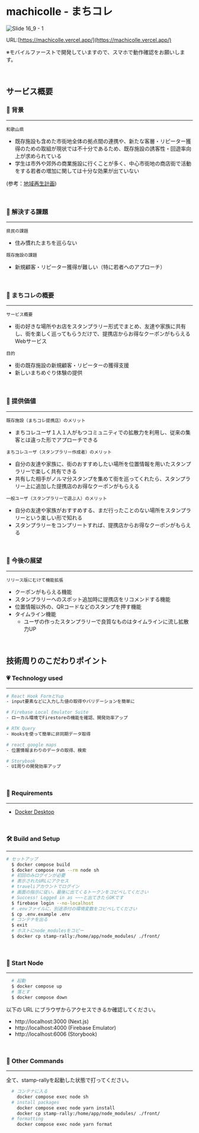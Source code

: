 # machicolle - まちコレ 
![Slide 16_9 - 1](https://user-images.githubusercontent.com/74092547/219981370-acf3e64c-3f35-43e4-a8de-3d92a88a53d1.png)

URL:[https://machicolle.vercel.app/](https://machicolle.vercel.app/)

※モバイルファーストで開発していますので、スマホで動作確認をお願いします。

<br>


## サービス概要
### 🌱 背景
***
`和歌山県`
- 既存施設も含めた市街地全体の拠点間の連携や、新たな客層・リピーター獲得のための取組が現状では不十分であるため、既存施設の誘客性・回遊率向上が求められている
- 学生は市外や郊外の商業施設に行くことが多く、中心市街地の商店街で活動をする若者の増加に関しては十分な効果が出ていない

(参考：[地域再生計画](https://www.pref.wakayama.lg.jp/prefg/020100/tokku/s_ichiran_d/fil/030820.pdf))

<br>


### 🌷 解決する課題
***
`県民の課題`
- 住み慣れたまちを巡らない

`既存施設の課題`
- 新規顧客・リピーター獲得が難しい（特に若者へのアプローチ）


<br>

### 📱 まちコレの概要
***
`サービス概要`
- 街の好きな場所やお店をスタンプラリー形式でまとめ、友達や家族に共有し、街を楽しく巡ってもらうだけで、提携店からお得なクーポンがもらえるWebサービス

`目的`
- 街の既存施設の新規顧客・リピーターの獲得支援
- 新しいまちめぐり体験の提供

<br>

### 🎉 提供価値
***
`既存施設（まちコレ提携店）のメリット`
- まちコレユーザ１人１人がもつコミュニティでの拡散力を利用し、従来の集客とは違った形でアプローチできる

`まちコレユーザ（スタンプラリー作成者）のメリット`
- 自分の友達や家族に、街のおすすめしたい場所を位置情報を用いたスタンプラリーで楽しく共有できる
- 共有した相手がノルマ分スタンプを集めて街を巡ってくれたら、スタンプラリー上に追加した提携店のお得なクーポンがもらえる

`一般ユーザ（スタンプラリーで遊ぶ人）のメリット`
- 自分の友達や家族がおすすめする、まだ行ったことのない場所をスタンプラリーという楽しい形で知れる
- スタンプラリーをコンプリートすれば、提携店からお得なクーポンがもらえる

<br>

### 📝 今後の展望
***
`リリース版にむけて機能拡張`
- クーポンがもらえる機能
- スタンプラリーへのスポット追加時に提携店をリコメンドする機能
- 位置情報以外の、QRコードなどのスタンプを押す機能
- タイムライン機能
   - ユーザの作ったスタンプラリーで良質なものはタイムラインに流し拡散力UP

<br>

## 技術周りのこだわりポイント
### 💗 Technology used
***
```sh
# React Hook FormとYup
- input要素などに入力した値の取得やバリデーションを簡単に

# Firebase Local Emulator Suite
- ローカル環境でFirestoreの機能を確認、開発効率アップ

# RTK Query
- Hooksを使って簡単に非同期データ取得

# react google maps
- 位置情報まわりのデータの取得、検索

# Storybook
- UI周りの開発効率アップ
```

<br>

### 🔑 Requirements
***
- [Docker Desktop](https://www.docker.com/products/docker-desktop)

<br>

### 🛠️ Build and Setup
***
```sh
# セットアップ
  $ docker compose build
  $ docker compose run --rm node sh
  # 初回のみログインが必要
  # 表示されたURLにアクセス
  # traveliアカウントでログイン
  # 画面の指示に従い，最後に出てくるトークンをコピペしてください
  # Success! Logged in as ~~~と出てきたらOKです
  $ firebase login --no-localhost
  # .envファイルに、別途添付の環境変数をコピペしてください
  $ cp .env.example .env
  # コンテナを出る
  $ exit
  # ホストにnode_modulesをコピー
  $ docker cp stamp-rally:/home/app/node_modules/ ./front/
```

<br>

### 💫 Start Node
***
```sh
  # 起動
  $ docker compose up
  # 落とす
  $ docker compose down
```

以下の URL にブラウザからアクセスできるか確認してください。
- http://localhost:3000 (Next.js)
- http://localhost:4000 (Firebase Emulator)
- http://localhost:6006 (Storybook)

<br>

### 🧸 Other Commands
***
全て、stamp-rallyを起動した状態で打ってください。  
```sh
  # コンテナに入る
    docker compose exec node sh
  # install packages
    docker compose exec node yarn install
    docker cp stamp-rally:/home/app/node_modules/ ./front/
  # formatting
    docker compose exec node yarn format
```
